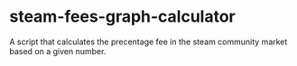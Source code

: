 # steam-fees-graph-calculator
 A script that calculates the precentage fee in the steam community market based on a given number.
